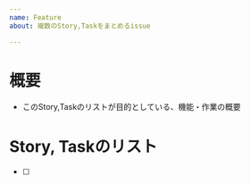 ```yaml
---
name: Feature
about: 複数のStory,Taskをまとめるissue

---
```


# 概要
- このStory,Taskのリストが目的としている、機能・作業の概要

# Story, Taskのリスト
- [ ] 
